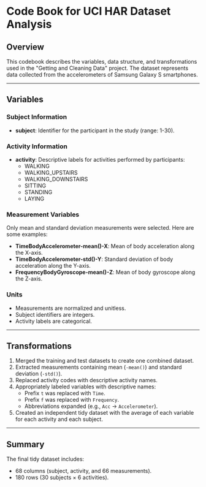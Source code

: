 # Code Book for UCI HAR Dataset Analysis

## Overview
This codebook describes the variables, data structure, and transformations used in the "Getting and Cleaning Data" project. The dataset represents data collected from the accelerometers of Samsung Galaxy S smartphones.

---

## Variables

### Subject Information
- **subject**: Identifier for the participant in the study (range: 1-30).

### Activity Information
- **activity**: Descriptive labels for activities performed by participants:
  - WALKING
  - WALKING_UPSTAIRS
  - WALKING_DOWNSTAIRS
  - SITTING
  - STANDING
  - LAYING

### Measurement Variables
Only mean and standard deviation measurements were selected. Here are some examples:
- **TimeBodyAccelerometer-mean()-X**: Mean of body acceleration along the X-axis.
- **TimeBodyAccelerometer-std()-Y**: Standard deviation of body acceleration along the Y-axis.
- **FrequencyBodyGyroscope-mean()-Z**: Mean of body gyroscope along the Z-axis.

### Units
- Measurements are normalized and unitless.
- Subject identifiers are integers.
- Activity labels are categorical.

---

## Transformations
1. Merged the training and test datasets to create one combined dataset.
2. Extracted measurements containing mean (`-mean()`) and standard deviation (`-std()`).
3. Replaced activity codes with descriptive activity names.
4. Appropriately labeled variables with descriptive names:
   - Prefix `t` was replaced with `Time`.
   - Prefix `f` was replaced with `Frequency`.
   - Abbreviations expanded (e.g., `Acc` → `Accelerometer`).
5. Created an independent tidy dataset with the average of each variable for each activity and each subject.

---

## Summary
The final tidy dataset includes:
- 68 columns (subject, activity, and 66 measurements).
- 180 rows (30 subjects × 6 activities).
